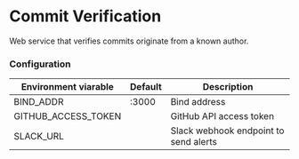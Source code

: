 Commit Verification
===================

Web service that verifies commits originate from a known author.

### Configuration

| Environment viarable | Default | Description
| -------------------- | ------- | -----------
| BIND_ADDR            | :3000   | Bind address
| GITHUB_ACCESS_TOKEN  |         | GitHub API access token
| SLACK_URL            |         | Slack webhook endpoint to send alerts
